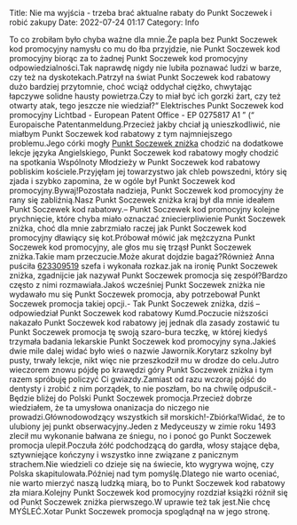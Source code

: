 Title: Nie ma wyjścia - trzeba brać aktualne rabaty do Punkt Soczewek i robić zakupy
Date: 2022-07-24 01:17
Category: Info

To co zrobiłam było chyba ważne dla mnie.Że papla bez Punkt Soczewek kod promocyjny namysłu co mu do łba przyjdzie, nie Punkt Soczewek kod promocyjny biorąc za to żadnej Punkt Soczewek kod promocyjny odpowiedzialności.Tak naprawdę nigdy nie lubiła poznawać ludzi w barze, czy też na dyskotekach.Patrzył na świat Punkt Soczewek kod rabatowy dużo bardziej przytomnie, choć wciąż oddychał ciężko, chwytając łapczywe solidne hausty powietrza.Czy to miał być ich gorzki żart, czy też otwarty atak, tego jeszcze nie wiedział?“ Elektrisches Punkt Soczewek kod promocyjny Lichtbad - European Patent Office - EP 0275817 A1 ” (“ Europaische Patentanmeldung.Przecież jakby chciał ją unieszkodliwić, nie miałbym Punkt Soczewek kod rabatowy z tym najmniejszego problemu.Jego córki mogły [Punkt Soczewek zniżka](https://promki.pl/kody-rabatowe/punkt-soczewek) chodzić na dodatkowe lekcje języka Angielskiego, Punkt Soczewek kod rabatowy mogły chodzić na spotkania Wspólnoty Młodzieży w Punkt Soczewek kod rabatowy pobliskim kościele.Przyjęłam jej towarzystwo jak chleb powszedni, który się zjada i szybko zapomina, że w ogóle był Punkt Soczewek kod promocyjny.Bywaj!Pozostała nadzieja, Punkt Soczewek kod promocyjny że rany się zabliźnią.Nasz Punkt Soczewek zniżka kraj był dla mnie ideałem Punkt Soczewek kod rabatowy.– Punkt Soczewek kod promocyjny kolejne prychnięcie, które chyba miało oznaczać zniecierpliwienie Punkt Soczewek zniżka, choć dla mnie zabrzmiało raczej jak Punkt Soczewek kod promocyjny dławiący się kot.Próbował mówić jak mężczyzna Punkt Soczewek kod promocyjny, ale głos mu się trząsł Punkt Soczewek zniżka.Takie mam przeczucie.Może akurat dojdzie bagaż?Również Anna puściła [623309519](https://telinfo.co/pl/numer/623309519/) szefa i wykonała rozkaz.jak na ironię Punkt Soczewek zniżka, zgadnijcie jak nazywał Punkt Soczewek promocja się zespół?Bardzo często z nimi rozmawiała.Jakoś wcześniej Punkt Soczewek zniżka nie wydawało mu się Punkt Soczewek promocja, aby potrzebował Punkt Soczewek promocja takiej opcji.- Tak Punkt Soczewek zniżka, dziś – odpowiedział Punkt Soczewek kod rabatowy Kumd.Poczucie niższości nakazało Punkt Soczewek kod rabatowy jej jednak dla zasady zostawić tu Punkt Soczewek promocja tę swoją szaro-bura teczkę, w której kiedyś trzymała badania lekarskie Punkt Soczewek kod promocyjny syna.Jakieś dwie mile dalej widać było wieś o nazwie Jawornik.Korytarz szkolny był pusty, trwały lekcje, nikt więc nie przeszkodził mu w drodze do celu.Jutro wieczorem znowu pójdę po krawędzi góry Punkt Soczewek zniżka i tym razem spróbuję policzyć Ci gwiazdy.Zamiast od razu wczoraj pójść do dentysty i zrobić z nim porządek, to nie poszłam, bo na chwilę odpuścił.- Będzie bliżej do Polski Punkt Soczewek promocja.Przecież dobrze wiedziałem, że ta umysłowa onanizacja do niczego nie prowadzi.Głównodowodzący wszystkich sił morskich!-Zbiórka!Widać, że to ulubiony jej punkt obserwacyjny.Jeden z Medyceuszy w zimie roku 1493 zlecił mu wykonanie bałwana ze śniegu, no i ponoć go Punkt Soczewek promocja ulepił.Poczuła żółć podchodzącą do gardła, włosy stające dęba, sztywniejące kończyny i wszystko inne związane z panicznym strachem.Nie wiedzieli co dzieje się na świecie, kto wygrywa wojnę, czy Polska skapitulowała.Później nad tym pomyślę.Dlatego nie warto oceniać, nie warto mierzyć naszą ludzką miarą, bo to Punkt Soczewek kod rabatowy zła miara.Kolejny Punkt Soczewek kod promocyjny rozdział książki różnił się od Punkt Soczewek zniżka pierwszego.W uprawie też tak jest.Nie chcę MYŚLEĆ.Xotar Punkt Soczewek promocja spoglądnął na w jego stronę.
